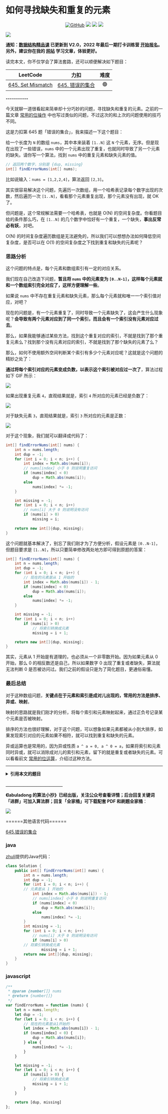 # 如何寻找缺失和重复的元素

<p align='center'>
<a href="https://github.com/labuladong/fucking-algorithm" target="view_window"><img alt="GitHub" src="https://img.shields.io/github/stars/labuladong/fucking-algorithm?label=Stars&style=flat-square&logo=GitHub"></a>
<a href="https://appktavsiei5995.pc.xiaoe-tech.com/index" target="_blank"><img class="my_header_icon" src="https://img.shields.io/static/v1?label=精品课程&message=查看&color=pink&style=flat"></a>
<a href="https://www.zhihu.com/people/labuladong"><img src="https://img.shields.io/badge/%E7%9F%A5%E4%B9%8E-@labuladong-000000.svg?style=flat-square&logo=Zhihu"></a>
<a href="https://space.bilibili.com/14089380"><img src="https://img.shields.io/badge/B站-@labuladong-000000.svg?style=flat-square&logo=Bilibili"></a>
</p>

![](https://labuladong.github.io/algo/images/souyisou1.png)

**通知：[数据结构精品课](https://aep.h5.xeknow.com/s/1XJHEO) 已更新到 V2.0，2022 年最后一期打卡训练营 [开始报名](https://aep.xet.tech/s/3ts7sQ)。另外，建议你在我的 [网站](https://labuladong.github.io/algo/) 学习文章，体验更好。**



读完本文，你不仅学会了算法套路，还可以顺便解决如下题目：

| LeetCode | 力扣 | 难度 |
| :----: | :----: | :----: |
| [645. Set Mismatch](https://leetcode.com/problems/set-mismatch/) | [645. 错误的集合](https://leetcode.cn/problems/set-mismatch/) | 🟢

**-----------**

今天就聊一道很看起来简单却十分巧妙的问题，寻找缺失和重复的元素。之前的一篇文章 [常用的位操作](https://labuladong.github.io/article/fname.html?fname=常用的位操作) 中也写过类似的问题，不过这次的和上次的问题使用的技巧不同。

这是力扣第 645 题「错误的集合」，我来描述一下这个题目：

给一个长度为 `N` 的数组 `nums`，其中本来装着 `[1..N]` 这 `N` 个元素，无序。但是现在出现了一些错误，`nums` 中的一个元素出现了重复，也就同时导致了另一个元素的缺失。请你写一个算法，找到 `nums` 中的重复元素和缺失元素的值。

```java
// 返回两个数字，分别是 {dup, missing}
int[] findErrorNums(int[] nums);
```

比如说输入：`nums = [1,2,2,4]`，算法返回 `[2,3]`。

其实很容易解决这个问题，先遍历一次数组，用一个哈希表记录每个数字出现的次数，然后遍历一次 `[1..N]`，看看那个元素重复出现，那个元素没有出现，就 OK 了。

但问题是，这个常规解法需要一个哈希表，也就是 O(N) 的空间复杂度。你看题目给的条件那么巧，在 `[1..N]` 的几个数字中恰好有一个重复，一个缺失，**事出反常必有妖**，对吧。

O(N) 的时间复杂度遍历数组是无法避免的，所以我们可以想想办法如何降低空间复杂度，是否可以在 O(1) 的空间复杂度之下找到重复和缺失的元素呢？

### 思路分析

这个问题的特点是，每个元素和数组索引有一定的对应关系。

我们现在自己改造下问题，**暂且将 `nums` 中的元素变为 `[0..N-1]`，这样每个元素就和一个数组索引完全对应了，这样方便理解一些**。

如果说 `nums` 中不存在重复元素和缺失元素，那么每个元素就和唯一一个索引值对应，对吧？

现在的问题是，有一个元素重复了，同时导致一个元素缺失了，这会产生什么现象呢？**会导致有两个元素对应到了同一个索引，而且会有一个索引没有元素对应过去**。

那么，如果我能够通过某些方法，找到这个重复对应的索引，不就是找到了那个重复元素么？找到那个没有元素对应的索引，不就是找到了那个缺失的元素了么？

那么，如何不使用额外空间判断某个索引有多少个元素对应呢？这就是这个问题的精妙之处了：

**通过将每个索引对应的元素变成负数，以表示这个索引被对应过一次了**，算法过程如下 GIF 所示：

![](https://labuladong.github.io/algo/images/dupmissing/1.gif)

如果出现重复元素 `4`，直观结果就是，索引 `4` 所对应的元素已经是负数了：

![](https://labuladong.github.io/algo/images/dupmissing/2.jpg)

对于缺失元素 `3`，直观结果就是，索引 `3` 所对应的元素是正数：

![](https://labuladong.github.io/algo/images/dupmissing/3.jpg)

对于这个现象，我们就可以翻译成代码了：

```java
int[] findErrorNums(int[] nums) {
    int n = nums.length;
    int dup = -1;
    for (int i = 0; i < n; i++) {
        int index = Math.abs(nums[i]);
        // nums[index] 小于 0 则说明重复访问
        if (nums[index] < 0)
            dup = Math.abs(nums[i]);
        else
            nums[index] *= -1;
    }

    int missing = -1;
    for (int i = 0; i < n; i++)
        // nums[i] 大于 0 则说明没有访问
        if (nums[i] > 0)
            missing = i;
    
    return new int[]{dup, missing};
}
```

这个问题就基本解决了，别忘了我们刚才为了方便分析，假设元素是 `[0..N-1]`，但题目要求是 `[1..N]`，所以只要简单修改两处地方即可得到原题的答案：

```java
int[] findErrorNums(int[] nums) {
    int n = nums.length;
    int dup = -1;
    for (int i = 0; i < n; i++) {
        // 现在的元素是从 1 开始的
        int index = Math.abs(nums[i]) - 1;
        if (nums[index] < 0)
            dup = Math.abs(nums[i]);
        else
            nums[index] *= -1;
    }

    int missing = -1;
    for (int i = 0; i < n; i++)
        if (nums[i] > 0)
            // 将索引转换成元素
            missing = i + 1;

    return new int[]{dup, missing};
}
```

其实，元素从 1 开始是有道理的，也必须从一个非零数开始。因为如果元素从 0 开始，那么 0 的相反数还是自己，所以如果数字 0 出现了重复或者缺失，算法就无法判断 0 是否被访问过。我们之前的假设只是为了简化题目，更通俗易懂。

### 最后总结

对于这种数组问题，**关键点在于元素和索引是成对儿出现的，常用的方法是排序、异或、映射**。

映射的思路就是我们刚才的分析，将每个索引和元素映射起来，通过正负号记录某个元素是否被映射。

排序的方法也很好理解，对于这个问题，可以想象如果元素都被从小到大排序，如果发现索引对应的元素如果不相符，就可以找到重复和缺失的元素。

异或运算也是常用的，因为异或性质 `a ^ a = 0, a ^ 0 = a`，如果将索引和元素同时异或，就可以消除成对儿的索引和元素，留下的就是重复或者缺失的元素。可以看看前文 [常用的位运算](https://labuladong.github.io/article/fname.html?fname=常用的位操作)，介绍过这种方法。




<hr>
<details>
<summary><strong>引用本文的题目</strong></summary>

<strong>安装 [我的 Chrome 刷题插件](https://mp.weixin.qq.com/s/X-fE9sR4BLi6T9pn7xP4pg) 点开下列题目可直接查看解题思路：</strong>

| LeetCode | 力扣 |
| :----: | :----: |
| [442. Find All Duplicates in an Array](https://leetcode.com/problems/find-all-duplicates-in-an-array/?show=1) | [442. 数组中重复的数据](https://leetcode.cn/problems/find-all-duplicates-in-an-array/?show=1) |
| [448. Find All Numbers Disappeared in an Array](https://leetcode.com/problems/find-all-numbers-disappeared-in-an-array/?show=1) | [448. 找到所有数组中消失的数字](https://leetcode.cn/problems/find-all-numbers-disappeared-in-an-array/?show=1) |

</details>



**＿＿＿＿＿＿＿＿＿＿＿＿＿**

**《labuladong 的算法小抄》已经出版，关注公众号查看详情；后台回复关键词「**进群**」可加入算法群；回复「**全家桶**」可下载配套 PDF 和刷题全家桶**：

![](https://labuladong.github.io/algo/images/souyisou2.png)


======其他语言代码======

[645.错误的集合](https://leetcode-cn.com/problems/set-mismatch)



### java

[zhuli](https://github.com/1097452462 "zhuli")提供的Java代码：
```java
class Solution {
    public int[] findErrorNums(int[] nums) {
        int n = nums.length;
        int dup = -1;
        for (int i = 0; i < n; i++) {
	    // 元素是从 1 开始的
            int index = Math.abs(nums[i]) - 1;
            // nums[index] 小于 0 则说明重复访问
            if (nums[index] < 0)
                dup = Math.abs(nums[i]);
            else
                nums[index] *= -1;
        }
        int missing = -1;
        for (int i = 0; i < n; i++)
            // nums[i] 大于 0 则说明没有访问
            if (nums[i] > 0)
		// 将索引转换成元素
                missing = i + 1;
        return new int[]{dup, missing};
    }
}
```



### javascript

```js
/**
 * @param {number[]} nums
 * @return {number[]}
 */
var findErrorNums = function (nums) {
    let n = nums.length;
    let dup = -1;
    for (let i = 0; i < n; i++) {
        // 现在的元素是从1开始的
        let index = Math.abs(nums[i]) - 1;
        if (nums[index] < 0) {
            dup = Math.abs(nums[i]);
        } else {
            nums[index] *= -1;
        }
    }

    let missing = -1;
    for (let i = 0; i < n; i++) {
        if (nums[i] > 0) {
            // 将索引转换成元素
            missing = i + 1;
        }
    }

    return [dup, missing]
};
```

